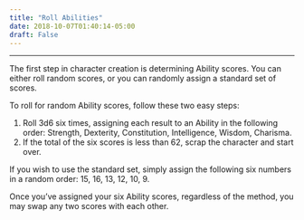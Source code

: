 ```yaml
---
title: "Roll Abilities"
date: 2018-10-07T01:40:14-05:00
draft: False
---
```

___
The first step in character creation is determining Ability scores. You can either roll random scores, or you can randomly assign a standard set of scores.

To roll for random Ability scores, follow these two easy steps:

1.	Roll 3d6 six times, assigning each result to an Ability in the following order: Strength, Dexterity, Constitution, Intelligence, Wisdom, Charisma.
2.	If the total of the six scores is less than 62, scrap the character and start over.

If you wish to use the standard set, simply assign the following six numbers in a random order: 15, 16, 13, 12, 10, 9.

Once you’ve assigned your six Ability scores, regardless of the method, you may swap any two scores with each other.
